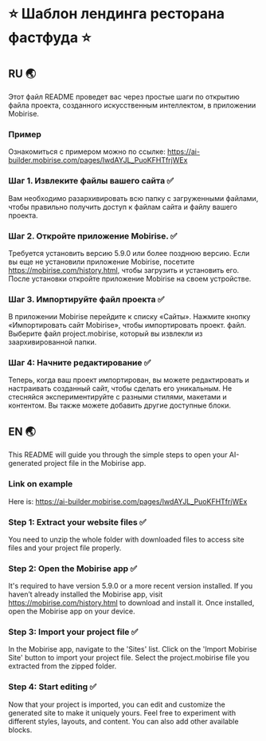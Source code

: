 #  ⭐ Шаблон лендинга ресторана фастфуда  ⭐

## RU 🌏

Этот файл README проведет вас через простые шаги по открытию файла проекта, созданного искусственным интеллектом, в приложении Mobirise.

### Пример

Ознакомиться с примером можно по ссылке: https://ai-builder.mobirise.com/pages/IwdAYJL_PuoKFHTfrjWEx

### Шаг 1. Извлеките файлы вашего сайта ✅
Вам необходимо разархивировать всю папку с загруженными файлами, чтобы правильно получить доступ к файлам сайта и файлу вашего проекта.

### Шаг 2. Откройте приложение Mobirise. ✅
Требуется установить версию 5.9.0 или более позднюю версию.
Если вы еще не установили приложение Mobirise, посетите https://mobirise.com/history.html, чтобы загрузить и установить его.
После установки откройте приложение Mobirise на своем устройстве.

### Шаг 3. Импортируйте файл проекта ✅
В приложении Mobirise перейдите к списку «Сайты». Нажмите кнопку «Импортировать сайт Mobirise», чтобы импортировать проект.
файл. Выберите файл project.mobirise, который вы извлекли из заархивированной папки.

### Шаг 4: Начните редактирование ✅
Теперь, когда ваш проект импортирован, вы можете редактировать и настраивать созданный сайт, чтобы сделать его уникальным. Не стесняйся
экспериментируйте с разными стилями, макетами и контентом. Вы также можете добавить другие доступные блоки.

## EN 🌏

This README will guide you through the simple steps to open your AI-generated project file in the Mobirise app.
### Link on example

Here is: https://ai-builder.mobirise.com/pages/IwdAYJL_PuoKFHTfrjWEx

### Step 1: Extract your website files ✅
You need to unzip the whole folder with downloaded files to access site files and your project file properly.

### Step 2: Open the Mobirise app ✅
It's required to have version 5.9.0 or a more recent version installed.
If you haven’t already installed the Mobirise app, visit https://mobirise.com/history.html to download and install it.
Once installed, open the Mobirise app on your device.

### Step 3: Import your project file ✅
In the Mobirise app, navigate to the 'Sites' list. Click on the 'Import Mobirise Site' button to import your project
file. Select the project.mobirise file you extracted from the zipped folder.

### Step 4: Start editing ✅
Now that your project is imported, you can edit and customize the generated site to make it uniquely yours. Feel free to
experiment with different styles, layouts, and content. You can also add other available blocks.
